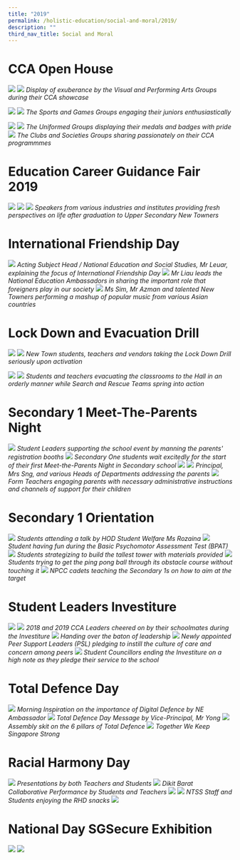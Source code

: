 ```yaml
---
title: "2019"
permalink: /holistic-education/social-and-moral/2019/
description: ""
third_nav_title: Social and Moral
---
```

# CCA Open House

![](/images/CCA%20open%20house.png)
![](/images/PA-3.jpg)
*Display of exuberance by the Visual and Performing Arts Groups during their CCA showcase*

![](/images/CCA%20open%20house%202.png)
![](/images/S1.jpg)
*The Sports and Games Groups engaging their juniors enthusiastically*

![](/images/CCA%20open%20house%203.png)
![](/images/cca%20open%20house%204.png)
*The Uniformed Groups displaying their medals and badges with pride*
![](/images/cca%20open%20house%205.png)
*The Clubs and Societies Groups sharing passionately on their CCA programmmes*

# Education Career Guidance Fair 2019
![](/images/ECG%201.png)
![](/images/ECG%202.png)
![](/images/ECG%203.png)
*Speakers from various industries and institutes providing fresh perspectives on life after graduation 
to Upper Secondary New Towners*

# International Friendship Day
![](/images/Mr%20Leuar%20explaining%20the%20focus%20of%20International%20Friendship%20Day%202019.jpg)
*Acting Subject Head / National Education and Social Studies, Mr Leuar, explaining the focus of International Friendship Day*
![](/images/Mr%20Liau%20and%20National%20Education%20Ambassadors.jpg)
*Mr Liau leads the National Education Ambassadors in sharing the important role that foreigners play in our society*
![](/images/Ms%20Sim,%20Mr%20Azman%20and%20talented%20New%20Towners.jpg)
*Ms Sim, Mr Azman and talented New Towners performing a mashup of popular music from various Asian countries*

# Lock Down and Evacuation Drill
![](/images/lock%20down%20drill%201.png)
![](/images/DSC_0060.jpg)
*New Town students, teachers and vendors taking the Lock Down Drill seriously upon activation*

![](/images/lock%20down%20drill%202.png)
![](/images/lock%20down%20drill%203.png)
*Students and teachers evacuating the classrooms to the Hall in an orderly manner while Search and Rescue Teams spring into action*
 
# Secondary 1 Meet-The-Parents Night
![](/images/DSC_6834.jpg)
*Student Leaders supporting the school event by manning the parents' registration booths*
![](/images/DSC_6843.jpg)
*Secondary One students wait excitedly for the start of their first Meet-the-Parents Night in Secondary school*
![](/images/PTM%2019.png)
![](/images/PTM%2019%202.png)
*Principal, Mrs Sng, and various Heads of Departments addressing the parents*
![](/images/DSC_6888.jpg)
*Form Teachers engaging parents with necessary administrative instructions and channels of support for their children*

# Secondary 1 Orientation
![](/images/Orientation%2019.jpeg)
*Students attending a talk by HOD Student Welfare Ms Rozaina*
![](/images/Orientation%2019%202.jpeg)
*Student having fun during the Basic Psychomotor Assessment Test (BPAT)*
![](/images/orientation%2019%203.png)
*Students strategizing to build the tallest tower with materials provided*
![](/images/orientation%2019%204.png)
*Students trying to get the ping pong ball through its obstacle course without touching it*
![](/images/Orientation%2019%205.jpeg)
*NPCC cadets teaching the Secondary 1s on how to aim at the target*

# Student Leaders Investiture
![](/images/investiture%2019.png)
![](/images/investiture%2019%202.png)
*2018 and 2019 CCA Leaders cheered on by their schoolmates during the Investiture*
![](/images/DSC_0025.jpg)
*Handing over the baton of leadership*
![](/images/DSC_0097.jpg)
*Newly appointed Peer Support Leaders (PSL) pledging to instill the culture of care and concern among peers*
![](/images/DSC_0119.jpg)
*Student Councillors ending the Investiture on a high note as they pledge their service to the school*

# Total Defence Day 
![](/images/Picture%201.jpg)
*Morning Inspiration on the importance of Digital Defence by NE Ambassador*
![](/images/Picture%203.jpg)
*Total Defence Day Message by Vice-Principal, Mr Yong*
![](/images/Picture%204.jpg)
*Assembly skit on the 6 pillars of Total Defence*
![](/images/Picture%205.jpg)
*Together We Keep Singapore Strong*

# Racial Harmony Day
![](/images/racial%20harmony%20day%201.png)
*Presentations by both Teachers and Students*
![](/images/IMG_0341.jpg)
*Dikit Barat Collaborative Performance by Students and Teachers*
![](/images/racial%20harmony%20day%202.png)
![](/images/RHD%203.jpg)
*NTSS Staff and Students enjoying the RHD snacks*
![](/images/RHD%205.jpg)

# National Day SGSecure Exhibition
![](/images/sgsecure1.png)
![](/images/sgsecure2.png)